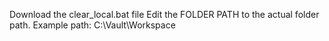 Download the clear_local.bat file
Edit the FOLDER PATH to the actual folder path. Example path: C:\Vault\Workspace
